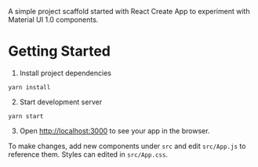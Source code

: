 A simple project scaffold started with React Create App to experiment with Material UI 1.0 components.

# Getting Started

1. Install project dependencies

```
yarn install
```

2. Start development server

```
yarn start
```

3. Open [http://localhost:3000](http://localhost:3000) to see your app in the browser.

To make changes, add new components under `src` and edit `src/App.js` to reference them. Styles can edited in `src/App.css`.
